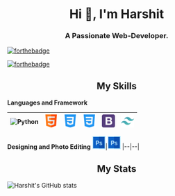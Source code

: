 <h1 align="center">Hi 👋, I'm Harshit</h1>
<h3 align="center">A Passionate Web-Developer.</h3>

[![forthebadge](https://forthebadge.com/images/badges/cc-0.svg)](#)

[![forthebadge](https://forthebadge.com/images/badges/you-didnt-ask-for-this.svg)](#)

<h2 align="center">My Skills</h2>

**Languages and Framework**

<img alt="Python" src="https://pbs.twimg.com/profile_images/439154912719413248/pUBY5pVj_200x200.png" width="30px">|<img alt="HTML" src="https://github.com/RohanDas28/RohanDas28/blob/master/Assets/html.png" width="30px">|<img alt="CSS" src="https://github.com/RohanDas28/RohanDas28/blob/master/Assets/css-3.png" width="30px">|<img alt="JavaScript" src="https://github.com/RohanDas28/RohanDas28/blob/master/Assets/css-3.png" width="30px">|<img alt="BootStrap" src="https://github.com/RohanDas28/RohanDas28/blob/master/Assets/bootstrap-logo.png" width="30px">|<img alt="TailWind CSS" src="https://github.com/RohanDas28/RohanDas28/blob/master/Assets/tailwindcss-icon.svg" width="30px">
|--|--|--|--|--|--|


**Designing and Photo Editing**
<img alt="Adobe Photoshop" width="30px" src="https://github.com/RohanDas28/RohanDas28/blob/master/Assets/photoshop.png"/>|<img alt="Figma" width="30px" src="https://github.com/RohanDas28/RohanDas28/blob/master/Assets/photoshop.png"/>
|--|--|



<h2 align="center">My Stats</h2>

<!-- ![Most Used Language](https://github-readme-stats.vercel.app/api/top-langs?username=harshitpatilx&show_icons=true&locale=en&layout=compact) -->

![Harshit's GitHub stats](https://github-readme-stats.vercel.app/api?username=harshitpatilx&show_icons=true)

<!-- <h2 align="center">Join Me At</h2> -->
